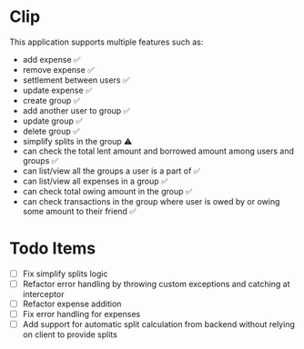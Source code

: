 # Clip

This application supports multiple features such as: 


- add expense ✅
- remove expense ✅
- settlement between users ✅
- update expense ✅
- create group ✅
- add another user to group ✅
- update group ✅
- delete group ✅
- simplify splits in the group ⚠️
- can check the total lent amount and borrowed amount among users and groups ✅
- can list/view all the groups a user is a part of ✅
- can list/view all expenses in a group ✅
- can check total owing amount in the group ✅
- can check transactions in the group where user is owed by or owing some amount to their friend ✅


# Todo Items
- [ ] Fix simplify splits logic
- [ ] Refactor error handling by throwing custom exceptions and catching at interceptor
- [ ] Refactor expense addition
- [ ] Fix error handling for expenses
- [ ] Add support for automatic split calculation from backend without relying on client to provide splits
